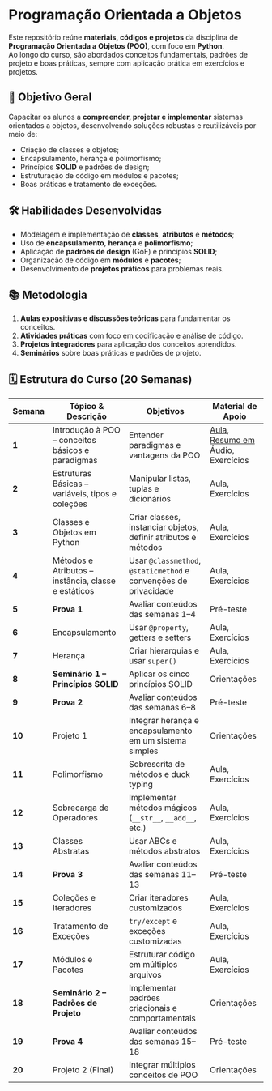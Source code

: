 # Programação Orientada a Objetos

Este repositório reúne **materiais, códigos e projetos** da disciplina de **Programação Orientada a Objetos (POO)**, com foco em **Python**.  
Ao longo do curso, são abordados conceitos fundamentais, padrões de projeto e boas práticas, sempre com aplicação prática em exercícios e projetos.

## 🎯 Objetivo Geral
Capacitar os alunos a **compreender, projetar e implementar** sistemas orientados a objetos, desenvolvendo soluções robustas e reutilizáveis por meio de:
- Criação de classes e objetos;
- Encapsulamento, herança e polimorfismo;
- Princípios **SOLID** e padrões de design;
- Estruturação de código em módulos e pacotes;
- Boas práticas e tratamento de exceções.

## 🛠️ Habilidades Desenvolvidas
- Modelagem e implementação de **classes**, **atributos** e **métodos**;
- Uso de **encapsulamento**, **herança** e **polimorfismo**;
- Aplicação de **padrões de design** (GoF) e princípios **SOLID**;
- Organização de código em **módulos** e **pacotes**;
- Desenvolvimento de **projetos práticos** para problemas reais.

## 📚 Metodologia
1. **Aulas expositivas e discussões teóricas** para fundamentar os conceitos.
2. **Atividades práticas** com foco em codificação e análise de código.
3. **Projetos integradores** para aplicação dos conceitos aprendidos.
4. **Seminários** sobre boas práticas e padrões de projeto.

## 🗓️ Estrutura do Curso (20 Semanas)

| Semana | Tópico & Descrição | Objetivos | Material de Apoio |
| ------ | ------------------ | --------- | ----------------- |
| **1** | Introdução à POO – conceitos básicos e paradigmas | Entender paradigmas e vantagens da POO | [Aula](Semana_01_(POO).ipynb), [Resumo em Áudio](Semana_01_(POO).mp3), Exercícios |
| **2** | Estruturas Básicas – variáveis, tipos e coleções | Manipular listas, tuplas e dicionários | Aula, Exercícios |
| **3** | Classes e Objetos em Python | Criar classes, instanciar objetos, definir atributos e métodos | Aula, Exercícios |
| **4** | Métodos e Atributos – instância, classe e estáticos | Usar `@classmethod`, `@staticmethod` e convenções de privacidade | Aula, Exercícios |
| **5** | **Prova 1** | Avaliar conteúdos das semanas 1–4 | Pré-teste |
| **6** | Encapsulamento | Usar `@property`, getters e setters | Aula, Exercícios |
| **7** | Herança | Criar hierarquias e usar `super()` | Aula, Exercícios |
| **8** | **Seminário 1 – Princípios SOLID** | Aplicar os cinco princípios SOLID | Orientações |
| **9** | **Prova 2** | Avaliar conteúdos das semanas 6–8 | Pré-teste |
| **10** | Projeto 1 | Integrar herança e encapsulamento em um sistema simples | Orientações |
| **11** | Polimorfismo | Sobrescrita de métodos e duck typing | Aula, Exercícios |
| **12** | Sobrecarga de Operadores | Implementar métodos mágicos (`__str__`, `__add__`, etc.) | Aula, Exercícios |
| **13** | Classes Abstratas | Usar ABCs e métodos abstratos | Aula, Exercícios |
| **14** | **Prova 3** | Avaliar conteúdos das semanas 11–13 | Pré-teste |
| **15** | Coleções e Iteradores | Criar iteradores customizados | Aula, Exercícios |
| **16** | Tratamento de Exceções | `try/except` e exceções customizadas | Aula, Exercícios |
| **17** | Módulos e Pacotes | Estruturar código em múltiplos arquivos | Aula, Exercícios |
| **18** | **Seminário 2 – Padrões de Projeto** | Implementar padrões criacionais e comportamentais | Orientações |
| **19** | **Prova 4** | Avaliar conteúdos das semanas 15–18 | Pré-teste |
| **20** | Projeto 2 (Final) | Integrar múltiplos conceitos de POO | Orientações |
